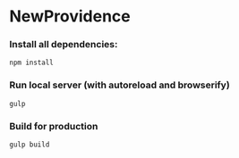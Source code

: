 # NewProvidence

### Install all dependencies:
```
npm install
```

### Run local server (with autoreload and browserify)
```
gulp
```

### Build for production

```
gulp build
```
